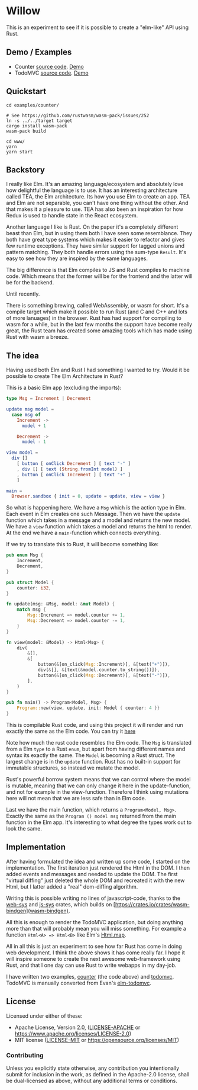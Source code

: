 # Willow

This is an experiment to see if it is possible to create a "elm-like" API using Rust.

## Demo / Examples

- Counter [source code](examples/counter/src/app.rs). [Demo](http://sindrejohansen.no/willow/counter/)
- TodoMVC [source code](examples/todomvc/src/app.rs). [Demo](http://sindrejohansen.no/willow/todomvc/)

## Quickstart

```
cd examples/counter/

# See https://github.com/rustwasm/wasm-pack/issues/252
ln -s ../../target target
cargo install wasm-pack
wasm-pack build

cd www/
yarn
yarn start
```

## Backstory

I really like Elm. It's an amazing language/ecosystem and absolutely love how delightful the language is to use.
It has an interesting architecture called TEA, the Elm architecture. Its how you use Elm to create an app. TEA
and Elm are not separable, you can't have one thing without the other. And that makes it a pleasure to use. TEA
has also been an inspiration for how Redux is used to handle state in the React ecosystem.

Another language I like is Rust. On the paper it's a completely different beast than Elm, but
in using them both I have seen some resemblance. They both have great type systems which makes it easier
to refactor and gives few runtime exceptions. They have similar support for tagged unions and pattern matching.
They both handle errors using the sum-type `Result`. It's easy to see how they are inspired by the same languages.

The big difference is that Elm compiles to JS and Rust compiles to machine code. Which means that the former will
be for the frontend and the latter will be for the backend.

Until recently.

There is something brewing, called WebAssembly, or wasm for short. It's a compile target which make it possible to run
Rust (and C and C++ and lots of more lanuages) in the browser. Rust has had support for compiling to wasm for a while, but in the last few months
the support have become really great, the Rust team has created some amazing tools which has made using Rust with wasm a breeze.

## The idea

Having used both Elm and Rust I had something I wanted to try. Would it be possible to create The Elm Architecture in
Rust?

This is a basic Elm app (excluding the imports):

```elm
type Msg = Increment | Decrement

update msg model =
  case msg of
    Increment ->
      model + 1

    Decrement ->
      model - 1

view model =
  div []
    [ button [ onClick Decrement ] [ text "-" ]
    , div [] [ text (String.fromInt model) ]
    , button [ onClick Increment ] [ text "+" ]
    ]

main =
  Browser.sandbox { init = 0, update = update, view = view }
```

So what is happening here. We have a `Msg` which is the action type in Elm. Each event in Elm creates one such
Message. Then we have the `update` function which takes in a message and a model and returns the new model.
We have a `view` function which takes a model and returns the html to render. At the end we have a `main`-function which connects
everything.

If we try to translate this to Rust, it will become something like:

```rust
pub enum Msg {
    Increment,
    Decrement,
}

pub struct Model {
    counter: i32,
}

fn update(msg: &Msg, model: &mut Model) {
    match msg {
        Msg::Increment => model.counter += 1,
        Msg::Decrement => model.counter -= 1,
    }
}

fn view(model: &Model) -> Html<Msg> {
    div(
        &[],
        &[
            button(&[on_click(Msg::Increment)], &[text("+")]),
            div(&[], &[text(&model.counter.to_string())]),
            button(&[on_click(Msg::Decrement)], &[text("-")]),
        ],
    )
}

pub fn main() -> Program<Model, Msg> {
    Program::new(view, update, init: Model { counter: 4 }}
}
```

This is compilable Rust code, and using this project it will render and run exactly the
same as the Elm code. You can try it [here](http://sindrejohansen.no/willow/counter/)

Note how much the rust code resembles the Elm code. The `Msg` is translated from a Elm `type`
to a Rust `enum`, but apart from having different names and syntax its exactly the same. The
`Model` is becoming a Rust struct. The largest change is in the `update` function. Rust has
no built-in support for immutable structures, so instead we mutate the model.

Rust's powerful borrow system means that we can control where the model is mutable, meaning that we can only
change it here in the update-function, and not for example in the view-function. Therefore
I think using mutations here will not mean that we are less safe than in Elm code.

Last we have the main function, which returns a `Program<Model, Msg>`. Exactly the same as
the `Program () model msg` returned from the main function in the Elm app. It's interesting
to what degree the types work out to look the same.

## Implementation

After having formulated the idea and written up some code, I started on the implementation. The
first iteration just rendered the Html in the DOM. I then added events and messages and needed to update
the DOM. The first "virtual diffing" just deleted the whole DOM and recreated it with the new
Html, but I latter added a "real" dom-diffing algorithm.

Writing this is possible writing no lines of javascript-code, thanks to
the [web-sys](https://crates.io/crates/web-sys) and [js-sys](https://crates.io/crates/js-sys)
crates, which builds on [https://crates.io/crates/wasm-bindgen](wasm-bindgen).

All this is enough to render the TodoMVC application, but doing anything more than that will probably
mean you will miss something. For example a function `Html<A> => Html<B>` like Elm's
[Html.map](https://package.elm-lang.org/packages/elm/html/latest/Html#map).

All in all this is just an experiment to see how far Rust has come in doing web development.
I think the above shows it has come really far. I hope it will inspire someone to create the
next awesome web-framework using Rust, and that I one day can use Rust to write webapps in
my day-job.

I have written two examples, [counter](examples/counter/src/app.rs) (the code above) and [todomvc](examples/todomvc/src/app.rs).
TodoMVC is manually converted from Evan's [elm-todomvc](https://github.com/evancz/elm-todomvc).

## License

Licensed under either of these:

- Apache License, Version 2.0, ([LICENSE-APACHE](LICENSE-APACHE) or
  https://www.apache.org/licenses/LICENSE-2.0)
- MIT license ([LICENSE-MIT](LICENSE-MIT) or
  https://opensource.org/licenses/MIT)

### Contributing

Unless you explicitly state otherwise, any contribution you intentionally submit
for inclusion in the work, as defined in the Apache-2.0 license, shall be
dual-licensed as above, without any additional terms or conditions.
